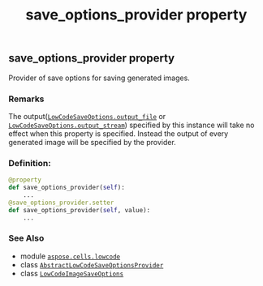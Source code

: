 ﻿---
title: save_options_provider property
second_title: Aspose.Cells for Python via .NET API References
description: 
type: docs
weight: 70
url: /aspose.cells.lowcode/lowcodeimagesaveoptions/save_options_provider/
is_root: false
---

## save_options_provider property


Provider of save options for saving generated images.

### Remarks 


The output([`LowCodeSaveOptions.output_file`](/cells/python-net/aspose.cells.lowcode/lowcodesaveoptions#output_file) or [`LowCodeSaveOptions.output_stream`](/cells/python-net/aspose.cells.lowcode/lowcodesaveoptions#output_stream))
specified by this instance will take no effect when this property is specified.
Instead the output of every generated image will be specified by the provider.
### Definition:
```python
@property
def save_options_provider(self):
    ...
@save_options_provider.setter
def save_options_provider(self, value):
    ...
```

### See Also
* module [`aspose.cells.lowcode`](../../)
* class [`AbstractLowCodeSaveOptionsProvider`](/cells/python-net/aspose.cells.lowcode/abstractlowcodesaveoptionsprovider)
* class [`LowCodeImageSaveOptions`](/cells/python-net/aspose.cells.lowcode/lowcodeimagesaveoptions)
